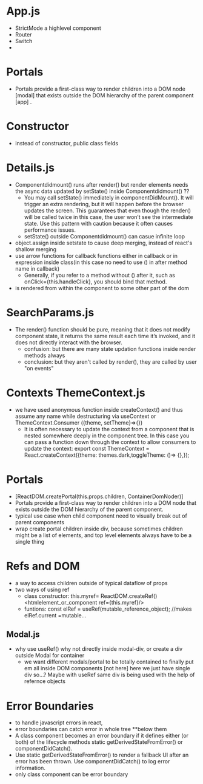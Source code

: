 # App.js
- StrictMode a highlevel component
- Router 
- Switch 
- 

# Portals
- Portals provide a first-class way to render children into a DOM node [modal] that exists outside the DOM hierarchy of the parent component [app] .

# Constructor
- instead of constructor, public class fields

# Details.js
- Componentdidmount() runs after render() but render elements needs the async data updated by setState() inside Componentdidmount() ??
    * You may call setState() immediately in componentDidMount(). It will trigger an extra rendering, but it will happen before the browser updates the screen. This guarantees that even though the render() will be called twice in this case, the user won’t see the intermediate state. Use this pattern with caution because it often causes performance issues. 
   * setState() outside Componentdidmount() can casue infinite loop
- object.assign inside setstate to cause deep merging, instead of react's shallow merging
- use arrow functions for callback functions either in callback or in expression inside class(in this case no need to use () in after method name in callback)
    * Generally, if you refer to a method without () after it, such as onClick={this.handleClick}, you should bind that method.
- <Modal> is rendered from within the component to some other part of the dom

# SearchParams.js
- The render() function should be pure, meaning that it does not modify component state, it returns the same result each time it’s invoked, and it does not directly interact with the browser.
    * confusion: but there are many state updation functions inside render methods always
    * conclusion: but they aren't called by render(), they are called by user "on events"

# Contexts ThemeContext.js
- we have used anonymous function inside createContext() and thus assume any name while destructuring via useContext or ThemeContext.Consumer ({theme, setTheme}=>{})
    * It is often necessary to update the context from a component that is nested somewhere deeply in the component tree. In this case you can pass a function down through the context to allow consumers to update the context:
    export const ThemeContext = React.createContext({theme: themes.dark,toggleTheme: ()=> {},});

# Portals 
- [ReactDOM.createPortal(this.props.children, ContainerDomNoder)]
- Portals provide a first-class way to render children into a DOM node that exists outside the DOM hierarchy of the parent component.
- typical use case when child component need to visually break out of parent components
- wrap create portal children inside div, because sometimes children might be a list of elements, and top level elements always have to be a single thing

# Refs and DOM 
- a way to access children outside of typical dataflow of props
- two ways of using ref
    * class constructor: this.myref= ReactDOM.createRef() <htmlelement_or_component ref={this.myref}/>
    * funtions: const elRef = useRef(mutable_reference_object);  //makes elRef.current =mutable... 
## Modal.js
- why use useRef() why not directly inside modal-div, or create a div outside Modal for container
    * we want different modals/portal to be totally contained  to finally put em all inside DOM components [not here] here we just have single div so...? Maybe with useRef same div is being used with the help of refernce objects

# Error Boundaries
- to handle javascript errors in react, 
- error boundaries can catch error in whole tree **below them
- A class component becomes an error boundary if it defines either (or both) of the lifecycle methods static getDerivedStateFromError() or componentDidCatch(). 
- Use static getDerivedStateFromError() to render a fallback UI after an error has been thrown. Use componentDidCatch() to log error information.
- only class component can be error boundary
